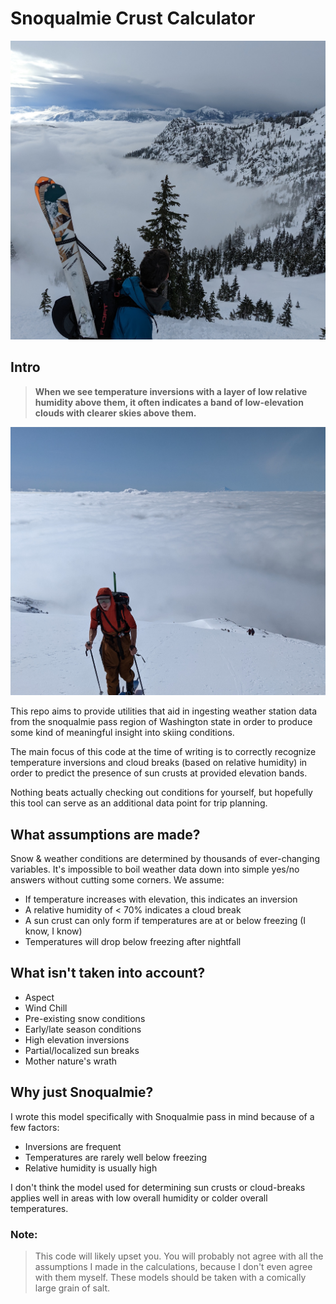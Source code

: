 # Snoqualmie Crust Calculator

![Classic example of an inversion at Snoqualmie Pass](assets/snoqualmie_inversion.jpg)

## Intro
> **When we see temperature inversions with a layer of low relative humidity above them, it often indicates a band of low-elevation clouds with clearer skies above them.**


![Classic example of an inversion on Mt. St. Helen's](assets/helens_inversion.jpg)

This repo aims to provide utilities that aid in ingesting weather station data from the snoqualmie pass region of Washington state in order to produce some kind of meaningful insight into skiing conditions. 

The main focus of this code at the time of writing is to correctly recognize temperature inversions and cloud breaks (based on relative humidity) in order to predict the presence of sun crusts at provided elevation bands.

Nothing beats actually checking out conditions for yourself, but hopefully this tool can serve as an additional data point for trip planning.

## What assumptions are made?
Snow & weather conditions are determined by thousands of ever-changing variables. It's impossible to boil weather data down into simple yes/no answers without cutting some corners. We assume:
* If temperature increases with elevation, this indicates an inversion
* A relative humidity of < 70% indicates a cloud break
* A sun crust can only form if temperatures are at or below freezing (I know, I know)
* Temperatures will drop below freezing after nightfall

## What isn't taken into account?
* Aspect
* Wind Chill
* Pre-existing snow conditions
* Early/late season conditions
* High elevation inversions
* Partial/localized sun breaks
* Mother nature's wrath

## Why just Snoqualmie?
I wrote this model specifically with Snoqualmie pass in mind because of a few factors:
* Inversions are frequent
* Temperatures are rarely well below freezing
* Relative humidity is usually high

I don't think the model used for determining sun crusts or cloud-breaks applies well in areas with low overall humidity or colder overall temperatures.

### Note:

> This code will likely upset you. You will probably not agree with all the assumptions I made in the calculations, because I don't even agree with them myself. These models should be taken with a comically large grain of salt.
